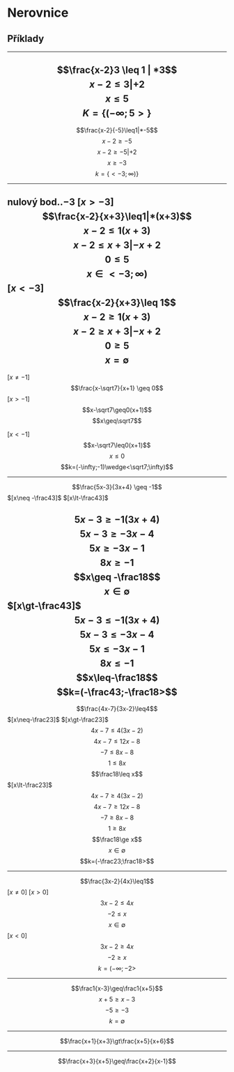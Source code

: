 # Nerovnice

## Příklady
---
$$\frac{x-2}3 \leq 1 | *3$$
$$x-2\leq3|+2$$
$$x\leq5$$
$$K = \{(-\infty; 5>\}$$
---
$$\frac{x-2}{-5}\leq1|*-5$$
$$x-2\geq-5$$
$$x-2\geq-5|+2$$
$$x\geq-3$$
$$k=\{<-3;\infty)\}$$

---


nulový bod..$-3$
$[x\gt-3]$
$$\frac{x-2}{x+3}\leq1|*(x+3)$$
$$x-2\leq1(x+3)$$
$$x-2\leq x+3 | -x+2$$
$$0 \leq 5$$
$$x \in <-3;\infty)$$
$[x\lt-3]$
$$\frac{x-2}{x+3}\leq 1$$
$$x-2\geq1(x+3)$$
$$x-2\geq x+3 |-x+2$$
$$0\geq5$$
$$x=\emptyset$$
---
$[x\neq-1]$
$$\frac{x-\sqrt7}{x+1} \geq 0$$
$[x>-1]$
$$x-\sqrt7\geq0(x+1)$$
$$x\geq\sqrt7$$

$[x<-1]$
$$x-\sqrt7\leq0(x+1)$$
$$x\leq0$$
$$k=(-\infty;-1)\wedge<\sqrt7;\infty)$$

---
$$\frac{5x-3}{3x+4} \geq -1$$
$[x\neq -\frac43]$
$[x\lt-\frac43]$

$$5x-3\geq-1(3x+4)$$
$$5x-3\geq-3x-4$$
$$5x\geq-3x-1$$
$$8x\geq-1$$
$$x\geq -\frac18$$
$$x\in\emptyset$$
$[x\gt-\frac43]$
$$5x-3\le-1(3x+4)$$
$$5x-3\le-3x-4$$
$$5x\leq-3x-1$$
$$8x\le-1$$
$$x\leq-\frac18$$
$$k=(-\frac43;-\frac18>$$
---
$$\frac{4x-7}{3x-2}\leq4$$
$[x\neq-\frac23]$
$[x\gt-\frac23]$
$$4x-7\leq4(3x-2)$$
$$4x-7\leq12x-8$$
$$-7\leq8x-8$$
$$1\leq8x$$
$$\frac18\leq x$$
$[x\lt-\frac23]$
$$4x-7\ge4(3x-2)$$
$$4x-7\ge12x-8$$
$$-7\ge8x-8$$
$$1\ge8x$$
$$\frac18\ge x$$
$$x\in\emptyset$$
$$k=(-\frac23;\frac18>$$

---

$$\frac{3x-2}{4x}\leq1$$
$[x\ne0]$
$[x\gt0]$
$$3x-2\leq4x$$
$$-2\leq x$$
$$x\in\emptyset$$
$[x\lt0]$
$$3x-2\ge4x$$
$$-2\ge x$$
$$k=(-\infty;-2>$$

---
$$\frac1{x-3}\geq\frac1{x+5}$$
$$x+5\geq x-3$$
$$-5\geq-3$$
$$k=\emptyset$$

---
$$\frac{x+1}{x+3}\gt\frac{x+5}{x+6}$$

---
$$\frac{x+3}{x+5}\geq\frac{x+2}{x-1}$$
